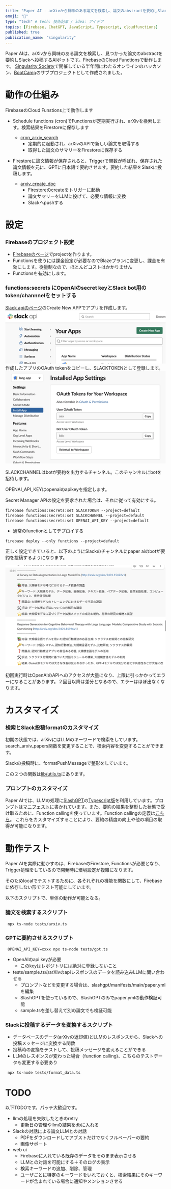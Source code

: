 ```yaml
---
title: "Paper AI - arXivから興味のある論文を検索し、論文のabstractを要約しSlackへ投稿するAIボット"
emoji: "🤖"
type: "tech" # tech: 技術記事 / idea: アイデア
topics: [Firebase, ChatGPT, JavaScript, Typescript, cloudfunctions]
published: true
publication_name: "singularity"
---
```


Paper AIは、arXivから興味のある論文を検索し、見つかった論文のabstractを要約しSlackへ投稿するAIボットです。FirebaseのCloud Functionsで動作します。
[Singularity Society](https://www.singularitysociety.org/)で開催している半年間にわたるオンラインのハッカソン、[BootCamp](https://note.com/singsoc/n/n81886b75b852)のサブプロジェクトとして作成されました。


# 動作の仕組み

FirebaseのCloud Funstions上で動作します

- Schedule functions (cron)でFunctionsが定期実行され、arXivを検索します。検索結果をFirestoreに保存します
  - [cron_arxiv_search](https://github.com/SingularitySociety/paper_ai/blob/main/functions/src/functions/arxiv/search.ts)
    - 定期的に起動され、arXivのAPIで新しい論文を取得する
    - 取得した論文のサマリーをFirestoreに保存する

- Firestoreに論文情報が保存されると、Triggerで関数が呼ばれ、保存された論文情報を元に、GPTに日本語で要約させます。要約した結果をSlaskに投稿します。

  - [arxiv_create_doc](https://github.com/SingularitySociety/paper_ai/blob/main/functions/src/functions/arxiv/create_doc.ts)
    - Firestoreのcreateをトリガーに起動
    - 論文サマリーをLLMに投げて、必要な情報に変換
    - Slackへpushする


# 設定

### Firebaseのプロジェクト設定
  - [Firebaseのページ](https://firebase.google.com/?hl=ja)でprojectを作ります。
  - Functionsを使うには課金設定が必要なのでBlazeプランに変更し、課金を有効にします。従量制なので、ほとんどコストはかかりません
  - Functionsを有効にします。

### functions:secrets にOpenAIのsecret keyとSlack bot用のtoken/channnelをセットする

[Slack apiのページ](https://api.slack.com/apps)のCreate New APPでアプリを作成します。
![](/images/paper-ai-arxiv-to-slack/1.png)
作成したアプリのOAuth tokenをコピーし、SLACKTOKENとして登録します。
![](/images/paper-ai-arxiv-to-slack/2.png)

SLACKCHANNELはbotが要約を出力するチャンネル。このチャンネルにbotを招待します。

OPENAI_API_KEYはopenaiのapikeyを指定します。

Secret Manager APIの設定を要求された場合は、それに従って有効にする。

```
firebase functions:secrets:set SLACKTOKEN --project=default
firebase functions:secrets:set SLACKCHANNEL --project=default
firebase functions:secrets:set OPENAI_API_KEY --project=default
```


- 通常のfunctionとしてデプロイする

```
firebase deploy --only functions --project=default
```

正しく設定できていると、以下のようにSlackのチャンネルにpaper aiのbotが要約を投稿するようになります。

![](/images/paper-ai-arxiv-to-slack/3.png)

初回実行時はOpenAIのAPIへのアクセスが大量になり、上限に引っかかってエラーになることがあります。２回目以降は差分となるので、エラーはほぼ出なくなります。

# カスタマイズ

### 検索とSlack投稿formatのカスタマイズ

初期の状態では、arXivにはLLMのキーワードで検索をしています。search_arxiv_papers関数を変更することで、検索内容を変更することができます。

Slackの投稿時に、formatPushMessageで整形をしています。

この２つの関数は[lib/utils.ts](https://github.com/SingularitySociety/paper_ai/blob/main/functions/src/lib/utils.ts)にあります。

### プロンプトのカスタマイズ

Paper AIでは、LLMの処理に[SlashGPT](https://github.com/snakajima/SlashGPT)の[Typescript版](https://github.com/isamu/slashgpt-web)を利用しています。プロンプトは[マニフェスト](https://github.com/SingularitySociety/paper_ai/blob/main/functions/slashgpt/manifests/main/paper.yml)に書かれています。また、要約の結果を整形した状態で受け取るために、Function callingを使っています。Function callingの定義は[こちら](https://github.com/SingularitySociety/paper_ai/blob/main/functions/slashgpt/resources/functions/paper.json)。
これらをカスタマイズすることにより、要約の精度の向上や他の項目の取得が可能になります。


# 動作テスト

Paper AIを実際に動かすのは、FirebaseのFirestore, Functionsが必要となり、Trigger処理をしているので開発時に環境設定が複雑になります。

そのためlocalでテストするために、各それぞれの機能を関数にして、Firebaseに依存しない形でテスト可能にしています。

以下のスクリプトで、単体の動作が可能となる。

### 論文を検索するスクリプト

```
 npx ts-node tests/arxiv.ts
```

### GPTに要約させるスクリプト

```
 OPENAI_API_KEY=xxxx npx ts-node tests/gpt.ts
```

- OpenAIのapi keyが必要
  - このkeyはレポジトリには絶対に登録しないこと
- tests/sample.tsのarXivのapiレスポンスのデータを読み込みLLMに問い合わせる
  - プロンプトなどを変更する場合は、slashgpt/manifests/main/paper.yml を編集
  - SlashGPTを使っているので、SlashGPTのみでpaper.ymlの動作検証可能
  - sample.tsを差し替えて別の論文でも検証可能

### Slackに投稿するデータを変換するスクリプト

- データベースのデータ(arXivの返却値)とLLMのレスポンスから、Slackへの投稿メッセージに変換する関数
- 投稿時の変換をテストして、投稿メッセージを変えることができる
- LLMのレスポンスが変わった場合（function calling)、こちらのテストデータも変更する必要あり

```
 npx ts-node tests/format_data.ts
```

# TODO

以下TODOです。パッチ大歓迎です。

- llmの処理を失敗したときのretry
  - 更新日の管理やllmの結果をdbに入れる
- Slackの対話による論文LLMとの対話
  - PDFをダウンロードしてアブストだけでなくフルペーパーの要約
  - 画像サポート
- web ui
  - Firebaseに入れている既存のデータをそのまま表示させる
  - LLMとの対話を可能にする＋そのログの表示
  - 検索キーワードの追加、削除、管理
  - ユーザごとに特定のキーワードをいれておくと、検索結果にそのキーワードが含まれている場合に通知やメンションさせる



